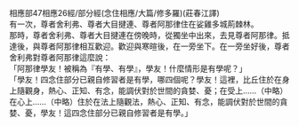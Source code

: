 相應部47相應26經/部分經(念住相應/大篇/修多羅)(莊春江譯)  
有一次，尊者舍利弗、尊者大目揵連、尊者阿那律住在娑雞多城荊棘林。  
那時，尊者舍利弗、尊者大目揵連在傍晚時，從獨坐中出來，去見尊者阿那律。抵達後，與尊者阿那律相互歡迎。歡迎與寒暄後，在一旁坐下。在一旁坐好後，尊者舍利弗對尊者阿那律這麼說：  
「阿那律學友！被稱為『有學、有學』，學友！什麼情形是有學呢？」  
「學友！四念住部分已親自修習者是有學，哪四個呢？學友！這裡，比丘住於在身上隨觀身，熱心、正知、有念，能調伏對於世間的貪婪、憂；在受上……（中略）在心上……（中略）住於在法上隨觀法，熱心、正知、有念，能調伏對於世間的貪婪、憂，學友！這四念住部分已親自修習者是有學。」  
  
  
